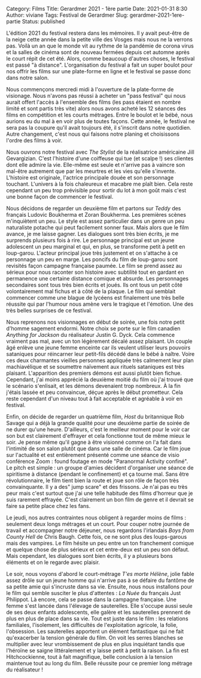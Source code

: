Category: Films
Title: Gerardmer 2021 - 1ère partie 
Date: 2021-01-31 8:30
Author: viviane
Tags: Festival de Gerardmer
Slug: gerardmer-2021-1ere-partie
Status: published

L'édition 2021 du festival restera dans les mémoires. Il y avait peut-être de la neige cette année dans la petite ville des Vosges mais nous ne la verrons pas. Voilà un an que le monde vit au rythme de la pandémie de corona virus et la salles de cinéma sont de nouveau fermées depuis cet automne après le court répit de cet été. Alors, comme beaucoup d'autres choses, le festival est passé "à distance". L'organisation du festival a fait un super boulot pour nos offrir les films sur une plate-forme en ligne et le festival se passe donc dans notre salon.

Nous commençons mercredi midi à l'ouverture de la plate-forme de visionage. Nous n'avons pas réussi à acheter un "pass festival" qui nous aurait offert l'accès à l'ensemble des films (les pass étaient en nombre limité et sont partis très vite) alors nous avons acheté les 12 séances des films en compétition et les courts métrages. Entre le boulot et le bébé, nous aurions eu du mal à en voir plus de toutes façons. Cette année, le festival ne sera pas la coupure qu'il avait toujours été, il s'inscrit dans notre quotidien. Autre changement, c'est nous qui faisons notre planing et choisissons l'ordre des films à voir.

Nous ouvrons notre festival avec *The Stylist* de la réalisatrice américaine Jill Gevargizian. C'est l'histoire d'une coiffeuse qui tue (et scalpe !) ses clientes dont elle admire la vie. Elle-même est seule et n'arrive pas à vaincre son mal-être autrement que par les meurtres et les vies qu'elle s'invente. L'histoire est originale, l'actrice principale douée et son personnage touchant. L'univers à la fois chaleureux et macabre me plaît bien. Cela reste cependant un peu trop prévisible pour sortir du lot à mon goût mais c'est une bonne façon de commencer le festival.

Nous décidons de regarder un deuxième film et partons sur *Teddy* des français Ludovic Boukherma et Zoran Boukherma. Les premières scènes m'inquiètent un peu. Le style est assez particulier dans un genre un peu naturaliste potache qui peut facilement sonner faux. Mais alors que le film avance, je me laisse gagner. Les dialogues sont très bien écrits, je me surprends plusieurs fois à rire. Le personnage principal est un jeune adolescent un peu marginal et qui, en plus, se transforme petit à petit en loup-garou. L'acteur principal joue très justement et on s'attache à ce personnage un peu en marge. Les poncifs du film de loup-garou sont revisités façon campagne française paumée. Le film se prend assez au sérieux pour nous raconter son histoire avec subtilité tout en gardant en permanence une certaine distance comique et absurde. Les personnages secondaires sont tous très bien écrits et joués. Ils ont tous un petit côté volontairement mal fichus et à côté de la plaque. Le film qui semblait commencer comme une blague de lycéens est finalement une très belle réussite qui par l'humour nous amène vers le tragique et l'émotion. Une des très belles surprises de ce festival. 

Nous reprenons nos visionnages en début de soirée, une fois notre petit d'homme sagement endormi. Notre choix se porte sur le film canadien *Anything for Jackson* du réalisateur Justin G. Dyck. Cela commence vraiment pas mal, avec un ton légèrement décalé assez plaisant. Un couple âgé enlève une jeune femme enceinte car ils veulent utiliser leurs pouvoirs sataniques pour réincarner leur petit-fils décédé dans le bébé à naître. Voire ces deux charmantes vieilles personnes appliquée très calmement leur plan machiavélique et se soumettre naïvement aux rituels sataniques est très plaisant. L'apparition des premiers démons est aussi plutôt bien fichue. Cependant, j'ai moins apprécié la deuxième moitié du film où j'ai trouvé que le scénario s'enlisait, et les démons devenaient trop nombreux. À la fin j'étais lassée et peu convaincue, déçue après le début prometteur. Cela reste cependant d'un niveau tout à fait acceptable et agréable à voir en festival. 

Enfin, on décide de regarder un quatrième film, *Host* du britannique Rob Savage qui a déjà la grande qualité pour une deuxième partie de soirée de ne durer qu'une heure. D'ailleurs, c'est le meilleur moment pour le voir car son but est clairement d'effrayer et cela fonctionne tout de même mieux le soir. Je pense même qu'il gagne à être visionné comme on l'a fait dans l'intimité de son salon plutôt que dans une salle de cinéma. Car le film joue sur l'actualité et est entièrement présenté comme une séance de visio conférence Zoom : found foutage en mode "Paranormal Activity confiné". Le pitch est simple : un groupe d'amies décident d'organiser une séance de spiritisme à distance (pendant le confinement) et ça tourne mal. Sans être révolutionnaire, le film tient bien la route et joue son rôle de façon très convainquante. Il y a des" jump scare" et des frissons. Je n'ai pas eu très peur mais c'est surtout que j'ai une telle habitude des films d'horreur que je suis rarement effrayée. C'est clairement un bon film de genre et il devrait se faire sa petite place chez les fans. 

Le jeudi, nos autres contraintes nous obligent à regarder moins de films : seulement deux longs métrages et un court. Pour couper notre journée de travail et accompagner notre déjeuner, nous regardons l'irlandais *Boys from County Hell* de Chris Baugh. Cette fois, ce ne sont plus des loups-garous mais des vampires. Le film hésite un peu entre un ton franchement comique et quelque chose de plus sérieux et cet entre-deux est un peu son défaut. Mais cependant, les dialogues sont bien écrits, il y a plusieurs bons éléments et on le regarde avec plaisir. 

Le soir, nous voyons d'abord le court-métrage *T'es morte Hélène*, jolie fable assez drôle sur un jeune homme qui n'arrive pas à se défaire du fantôme de sa petite amie qui s'incruste dans sa vie. Ensuite, nous nous installons pour le film qui semble susciter le plus d'attentes : *La Nuée* du français 
Just Philippot. Là encore, cela se passe dans la campagne française. Une femme s'est lancée dans l'élevage de sauterelles. Elle s'occupe aussi seule de ses deux enfants adolescents, elle galère et les sauterelles prennent de plus en plus de place dans sa vie. Tout est juste dans le film : les relations familiales, l'isolement, les difficultés de l'exploitation agricole, la folie, l'obsession. Les sauterelles apportent un élément fantastique qui ne fait qu'exacerber la tension générale du film. On voit les serres blanches se multiplier avec leur vrombissement de plus en plus inquiétant tandis que l'héroïne se saigne littéralement et y laisse petit à petit la raison. La fin est Hitchcockienne, tout à fait magnifique, belle conclusion à la tension maintenue tout au long du film. Belle réussite pour ce premier long métrage du réalisateur ! 
